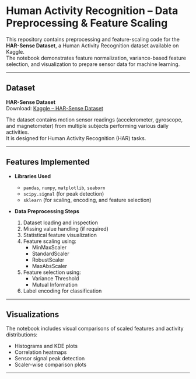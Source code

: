 #  Human Activity Recognition – Data Preprocessing & Feature Scaling

This repository contains preprocessing and feature-scaling code for the **HAR-Sense Dataset**, a Human Activity Recognition dataset available on Kaggle.  
The notebook demonstrates feature normalization, variance-based feature selection, and visualization to prepare sensor data for machine learning.

---

## Dataset

**HAR-Sense Dataset**  
 Download: [Kaggle – HAR-Sense Dataset](https://www.kaggle.com/datasets/nurulaminchoudhury/harsense-datatset/data)

The dataset contains motion sensor readings (accelerometer, gyroscope, and magnetometer) from multiple subjects performing various daily activities.  
It is designed for Human Activity Recognition (HAR) tasks.

---

## Features Implemented

- **Libraries Used**
  - `pandas`, `numpy`, `matplotlib`, `seaborn`
  - `scipy.signal` (for peak detection)
  - `sklearn` (for scaling, encoding, and feature selection)

- **Data Preprocessing Steps**
  1. Dataset loading and inspection  
  2. Missing value handling (if required)  
  3. Statistical feature visualization  
  4. Feature scaling using:
     - MinMaxScaler  
     - StandardScaler  
     - RobustScaler  
     - MaxAbsScaler  
  5. Feature selection using:
     - Variance Threshold  
     - Mutual Information  
  6. Label encoding for classification

---

## Visualizations

The notebook includes visual comparisons of scaled features and activity distributions:
- Histograms and KDE plots
- Correlation heatmaps
- Sensor signal peak detection
- Scaler-wise comparison plots

---

